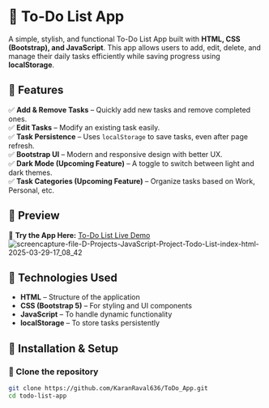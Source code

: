 # 📝 To-Do List App

A simple, stylish, and functional To-Do List App built with **HTML, CSS (Bootstrap), and JavaScript**. This app allows users to add, edit, delete, and manage their daily tasks efficiently while saving progress using **localStorage**.

## 🚀 Features

✅ **Add & Remove Tasks** – Quickly add new tasks and remove completed ones.  
✅ **Edit Tasks** – Modify an existing task easily.  
✅ **Task Persistence** – Uses `localStorage` to save tasks, even after page refresh.  
✅ **Bootstrap UI** – Modern and responsive design with better UX.   
✅ **Dark Mode (Upcoming Feature)** – A toggle to switch between light and dark themes.  
✅ **Task Categories (Upcoming Feature)** – Organize tasks based on Work, Personal, etc.  

## 🎥 Preview
🔗 **Try the App Here:** [To-Do List Live Demo](https://karanraval636.github.io/ToDo_App/)
![screencapture-file-D-Projects-JavaScript-Project-Todo-List-index-html-2025-03-29-17_08_42](https://github.com/user-attachments/assets/58982c44-9848-4a3c-96df-376e942d662b)
 

## 📂 Technologies Used

- **HTML** – Structure of the application  
- **CSS (Bootstrap 5)** – For styling and UI components  
- **JavaScript** – To handle dynamic functionality  
- **localStorage** – To store tasks persistently  

## 📖 Installation & Setup

### 🔹 Clone the repository
```bash
git clone https://github.com/KaranRaval636/ToDo_App.git
cd todo-list-app
